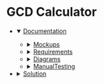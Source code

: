 # GCD Calculator

<ul> 
  <li>
    <details open>
      <summary><a href="https://github.com/DaniilSokolov050541/CalculatorGCD/tree/main/Documentation">Documentation</a></summary>
      <ul>
        <li>
          <details>
            <summary><a href="https://github.com/DaniilSokolov050541/CalculatorGCD/tree/main/Documentation/Mockups">Mockups</a></summary>
            <ul>
              <li><a href="https://github.com/DaniilSokolov050541/CalculatorGCD/blob/main/Documentation/Mockups/01_TwoNumbersStart.pdf">01_TwoNumbersStart</a></li>
              <li><a href="https://github.com/DaniilSokolov050541/CalculatorGCD/blob/main/Documentation/Mockups/02_ThreeNumbersStart.pdf">02_ThreeNumbersStart</a></li>
              <li><a href="https://github.com/DaniilSokolov050541/CalculatorGCD/blob/main/Documentation/Mockups/03_ManyNumbersStart.pdf">03_ManyNumbersStart</a></li>
              <li><a href="https://github.com/DaniilSokolov050541/CalculatorGCD/blob/main/Documentation/Mockups/04_ClientInvalidRequiredField.pdf">04_ClientInvalidRequiredField</a></li>
              <li><a href="https://github.com/DaniilSokolov050541/CalculatorGCD/blob/main/Documentation/Mockups/05_ClientInvalidRequiredFieldAfterSubmit.pdf">05_ClientInvalidRequiredFieldAfterSubmit</a></li>
              <li><a href="https://github.com/DaniilSokolov050541/CalculatorGCD/blob/main/Documentation/Mockups/06_ClientInvalidRequiredFieldForSelection.pdf">06_ClientInvalidRequiredFieldForSelection</a></li>
              <li><a href="https://github.com/DaniilSokolov050541/CalculatorGCD/blob/main/Documentation/Mockups/07_ClientInvalidRequiredFieldForSelectionAfterSubmit.pdf">07_ClientInvalidRequiredFieldForSelectionAfterSubmit</a></li>
              <li><a href="https://github.com/DaniilSokolov050541/CalculatorGCD/blob/main/Documentation/Mockups/08_ClientInvalidTooBigNumber.pdf">08_ClientInvalidTooBigNumber</a></li>
              <li><a href="https://github.com/DaniilSokolov050541/CalculatorGCD/blob/main/Documentation/Mockups/09_ClientInvalidTooSmallNumber.pdf">09_ClientInvalidTooSmallNumber</a></li>
              <li><a href="https://github.com/DaniilSokolov050541/CalculatorGCD/blob/main/Documentation/Mockups/10_ClientInvalidCharacters.pdf">10_ClientInvalidCharacters</a></li>
              <li><a href="https://github.com/DaniilSokolov050541/CalculatorGCD/blob/main/Documentation/Mockups/11_ClientInvalidCharactersAllFields.pdf">11_ClientInvalidCharactersAllFields</a></li>
              <li><a href="https://github.com/DaniilSokolov050541/CalculatorGCD/blob/main/Documentation/Mockups/12_ClientAlertTooManyNumbers.pdf">12_ClientAlertTooManyNumbers</a></li>
              <li><a href="https://github.com/DaniilSokolov050541/CalculatorGCD/blob/main/Documentation/Mockups/13_ClientInvalidFieldTooManyNumbers.pdf">13_ClientInvalidFieldTooManyNumbers</a></li>
              <li><a href="https://github.com/DaniilSokolov050541/CalculatorGCD/blob/main/Documentation/Mockups/14_ClientInvalidFieldTooManyNumbersAfterSubmit.pdf">14_ClientInvalidFieldTooManyNumbersAfterSubmit</a></li>
              <li><a href="https://github.com/DaniilSokolov050541/CalculatorGCD/blob/main/Documentation/Mockups/15_ValidTwoNumbers.pdf">15_ValidTwoNumbers</a></li>
              <li><a href="https://github.com/DaniilSokolov050541/CalculatorGCD/blob/main/Documentation/Mockups/16_ValidThreeNumbers.pdf">16_ValidThreeNumbers</a></li>
              <li><a href="https://github.com/DaniilSokolov050541/CalculatorGCD/blob/main/Documentation/Mockups/17_ValidManyNumbers.pdf">17_ValidManyNumbers</a></li>
              <li><a href="https://github.com/DaniilSokolov050541/CalculatorGCD/blob/main/Documentation/Mockups/18_ServerCalculationError.pdf">18_ServerCalculationError</a></li>
              <li><a href="https://github.com/DaniilSokolov050541/CalculatorGCD/blob/main/Documentation/Mockups/19_CalculationFinish.pdf">19_CalculationFinish</a></li>
              <li><a href="https://github.com/DaniilSokolov050541/CalculatorGCD/blob/main/Documentation/Mockups/20_ExtendedCalculationFinish.pdf">20_ExtendedCalculationFinish</a></li>
            </ul>
          </details>
        </li>
        <li>
          <details>
            <summary><a href="https://github.com/DaniilSokolov050541/CalculatorGCD/tree/main/Documentation/Requirements">Requirements</a></summary>
            <ul>
              <li><a href="https://github.com/DaniilSokolov050541/CalculatorGCD/blob/main/Documentation/Requirements/Software%20Requirements%20Specification.pdf">Software Requirements Specification</a></li>
            </ul>
          </details>
        </li>
        <li>
          <details>
            <summary><a href="https://github.com/DaniilSokolov050541/CalculatorGCD/tree/main/Documentation/Diagrams">Diagrams</a></summary>
            <ul>
              <li>
                <details>
                  <summary><a href="https://github.com/DaniilSokolov050541/CalculatorGCD/tree/main/Documentation/Diagrams/UseCase">UseCase</a></summary>
                  <ul>
                    <li><a href="https://github.com/DaniilSokolov050541/CalculatorGCD/blob/main/Documentation/Diagrams/UseCase/Main.pdf">Main</a></li>
                    <li><a href="https://github.com/DaniilSokolov050541/CalculatorGCD/blob/main/Documentation/Diagrams/UseCase/General%20system%20model.pdf">General system model</a></li>
                    <li><a href="https://github.com/DaniilSokolov050541/CalculatorGCD/blob/main/Documentation/Diagrams/UseCase/Data%20visualization.pdf">Data visualization</a></li>
                    <li><a href="https://github.com/DaniilSokolov050541/CalculatorGCD/blob/main/Documentation/Diagrams/UseCase/Functional%20services%20for%20the%20Web-user.pdf">Functional services for the Web-user</a></li>
                    <li><a href="https://github.com/DaniilSokolov050541/CalculatorGCD/blob/main/Documentation/Diagrams/UseCase/General%20data%20reception%20and%20transmission%20functions.pdf">General data reception and transmission functions</a></li>
                    <li><a href="https://github.com/DaniilSokolov050541/CalculatorGCD/blob/main/Documentation/Diagrams/UseCase/Functional%20GCD%20calculating%20services.pdf">Functional GCD calculating services</a></li>
                    <li>
                      <details>
                        <summary><a href="https://github.com/DaniilSokolov050541/CalculatorGCD/tree/main/Documentation/Diagrams/UseCase/FlowOfEvents">FlowOfEvents</a></summary>
                        <ul>
                          <li><a href="https://github.com/DaniilSokolov050541/CalculatorGCD/blob/main/Documentation/Diagrams/UseCase/FlowOfEvents/Scenario%20execution%20of%20the%20GCD%20calculation%20program.pdf">Scenario execution of the GCD calculation program</a></li>
                        </ul>
                      </details>
                    </li>
                  </ul>
                </details>
              </li>
              <li>
                <details>
                  <summary><a href="https://github.com/DaniilSokolov050541/CalculatorGCD/tree/main/Documentation/Diagrams/Class">Class</a></summary>
                  <ul>
                    <li><a href="https://github.com/DaniilSokolov050541/CalculatorGCD/blob/main/Documentation/Diagrams/Class/Application%20class%20model.pdf">Application class model</a></li>
                  </ul>
                </details>
              </li>
              <li>
                <details>
                  <summary><a href="https://github.com/DaniilSokolov050541/CalculatorGCD/tree/main/Documentation/Diagrams/Activity">Activity</a></summary>
                  <ul>
                    <li><a href="https://github.com/DaniilSokolov050541/CalculatorGCD/blob/main/Documentation/Diagrams/Activity/Model%20of%20GCD%20calculation%20activities.pdf">Model of GCD calculation activities</a></li>
                  </ul>
                </details>
              </li>
              <li>
                <details>
                  <summary><a href="https://github.com/DaniilSokolov050541/CalculatorGCD/tree/main/Documentation/Diagrams/State">State</a></summary>
                  <ul>
                    <li><a href="https://github.com/DaniilSokolov050541/CalculatorGCD/blob/main/Documentation/Diagrams/State/Model%20of%20system%20states.pdf">Model of system states</a></li>
                  </ul>
                </details>
              </li>
              <li>
                <details>
                  <summary><a href="https://github.com/DaniilSokolov050541/CalculatorGCD/tree/main/Documentation/Diagrams/Sequence">Sequence</a></summary>
                  <ul>
                    <li><a href="https://github.com/DaniilSokolov050541/CalculatorGCD/blob/main/Documentation/Diagrams/Sequence/Main%20event%20flow%20(Execution%20of%20the%20GCD%20calculation%20program).pdf">Main event flow (Execution of the GCD calculation program)</a></li>
                  </ul>
                </details>
              </li>
              <li>
                <details>
                  <summary><a href="https://github.com/DaniilSokolov050541/CalculatorGCD/tree/main/Documentation/Diagrams/Component">Component</a></summary>
                  <ul>
                    <li><a href="https://github.com/DaniilSokolov050541/CalculatorGCD/blob/main/Documentation/Diagrams/Component/Model%20of%20system%20components.pdf">Model of system components</a></li>
                  </ul>
                </details>
              </li>
              <li>
                <details>
                  <summary><a href="https://github.com/DaniilSokolov050541/CalculatorGCD/tree/main/Documentation/Diagrams/Deployment">Deployment</a></summary>
                  <ul>
                    <li><a href="https://github.com/DaniilSokolov050541/CalculatorGCD/blob/main/Documentation/Diagrams/Deployment/System%20deployment%20model.pdf">System deployment model</a></li>
                  </ul>
                </details>
              </li>
            </ul>
          </details>
        </li>
        <li>
          <details>
            <summary><a href="https://github.com/DaniilSokolov050541/CalculatorGCD/tree/main/Documentation/ManualTesting">ManualTesting</a></summary>
            <ul>
              <li><a href="https://github.com/DaniilSokolov050541/CalculatorGCD/blob/main/Documentation/ManualTesting/TestPlan.pdf">TestPlan</a></li>
              <li><a href="https://github.com/DaniilSokolov050541/CalculatorGCD/blob/main/Documentation/ManualTesting/TestResults.pdf">TestResults</a></li>
            </ul>
          </details>
        </li>
      </ul>
    </details>
  </li>
  <li>
    <details>
      <summary><a href="https://github.com/DaniilSokolov050541/CalculatorGCD/tree/main/Solution">Solution</a></summary>
      <ul>
        <li><a href="https://github.com/DaniilSokolov050541/CalculatorGCD/tree/main/Solution/GcdCalculator">GcdCalculator</a></li>
        <li><a href="https://github.com/DaniilSokolov050541/CalculatorGCD/tree/main/Solution/GcdCalculator.Services">GcdCalculator.Services</a></li>
        <li><a href="https://github.com/DaniilSokolov050541/CalculatorGCD/tree/main/Solution/GcdCalculator.Services.Tests">GcdCalculator.Services.Tests</a></li>
      </ul>
    </details>
  </li>
</ul>